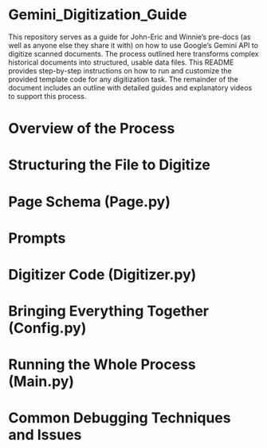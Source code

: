 # Gemini_Digitization_Guide
This repository serves as a guide for John-Eric and Winnie’s pre-docs (as well as anyone else they share it with) on how to use Google’s Gemini API to digitize scanned documents. The process outlined here transforms complex historical documents into structured, usable data files. This README provides step-by-step instructions on how to run and customize the provided template code for any digitization task. The remainder of the document includes an outline with detailed guides and explanatory videos to support this process.

# Overview of the Process

# Structuring the File to Digitize

# Page Schema (Page.py)

# Prompts 

# Digitizer Code (Digitizer.py)

# Bringing Everything Together (Config.py)

# Running the Whole Process (Main.py)

# Common Debugging Techniques and Issues

